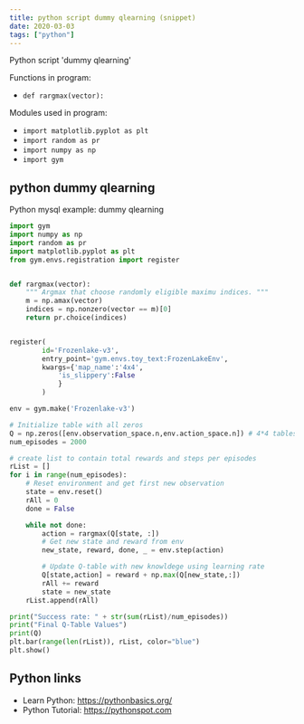 ```yaml
---
title: python script dummy qlearning (snippet)
date: 2020-03-03
tags: ["python"]
---
```

Python script 'dummy qlearning'

Functions in program: 
* `def rargmax(vector):`

Modules used in program: 
* `import matplotlib.pyplot as plt`
* `import random as pr`
* `import numpy as np`
* `import gym`

## python dummy qlearning

Python mysql example: dummy qlearning

```python
import gym
import numpy as np
import random as pr
import matplotlib.pyplot as plt
from gym.envs.registration import register


def rargmax(vector):
    """ Argmax that choose randomly eligible maximu indices. """
    m = np.amax(vector)
    indices = np.nonzero(vector == m)[0]
    return pr.choice(indices)


register(
        id='Frozenlake-v3',
        entry_point='gym.envs.toy_text:FrozenLakeEnv',
        kwargs={'map_name':'4x4',
            'is_slippery':False
            }
        )

env = gym.make('Frozenlake-v3')

# Initialize table with all zeros
Q = np.zeros([env.observation_space.n,env.action_space.n]) # 4*4 tables and 4 action 16*4 for frozen lake
num_episodes = 2000

# create list to contain total rewards and steps per episodes
rList = []
for i in range(num_episodes):
    # Reset environment and get first new observation
    state = env.reset()
    rAll = 0
    done = False

    while not done:
        action = rargmax(Q[state, :])
        # Get new state and reward from env
        new_state, reward, done, _ = env.step(action)

        # Update Q-table with new knowldege using learning rate
        Q[state,action] = reward + np.max(Q[new_state,:])
        rAll += reward
        state = new_state
    rList.append(rAll)

print("Success rate: " + str(sum(rList)/num_episodes))
print("Final Q-Table Values")
print(Q)
plt.bar(range(len(rList)), rList, color="blue")
plt.show()

```

## Python links

- Learn Python: https://pythonbasics.org/
- Python Tutorial: https://pythonspot.com
